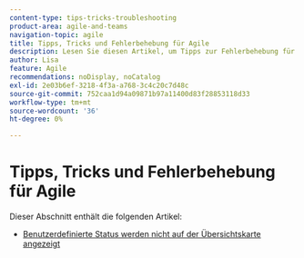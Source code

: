 ```yaml
---
content-type: tips-tricks-troubleshooting
product-area: agile-and-teams
navigation-topic: agile
title: Tipps, Tricks und Fehlerbehebung für Agile
description: Lesen Sie diesen Artikel, um Tipps zur Fehlerbehebung für agile Apple zu erhalten.
author: Lisa
feature: Agile
recommendations: noDisplay, noCatalog
exl-id: 2e03b6ef-3218-4f3a-a768-3c4c20c7d48c
source-git-commit: 752caa1d94a09871b97a11400d83f28853118d33
workflow-type: tm+mt
source-wordcount: '36'
ht-degree: 0%

---
```


# Tipps, Tricks und Fehlerbehebung für Agile

Dieser Abschnitt enthält die folgenden Artikel:

* [Benutzerdefinierte Status werden nicht auf der Übersichtskarte angezeigt](../../agile/tips-tricks-and-troubleshooting/custom-status-does-not-show.md)
